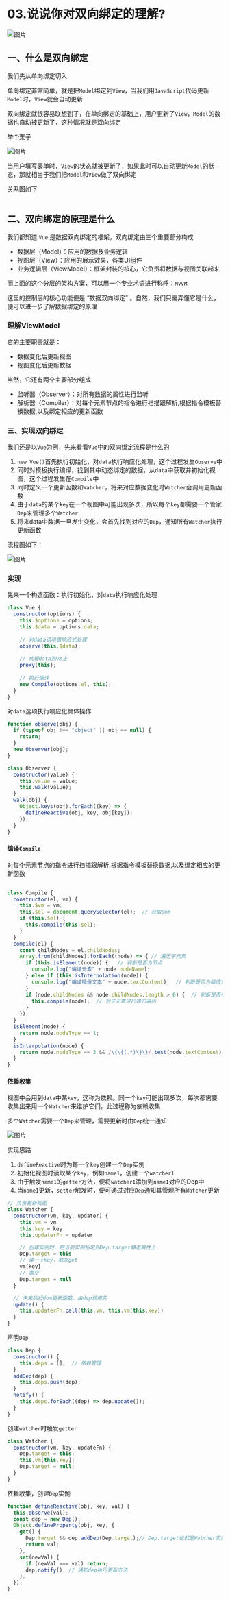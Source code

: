 # 03.说说你对双向绑定的理解?

![图片](https://cdn.jsdelivr.net/gh/IceRain-mvc/cdn/img/640-20210928220848288)

## 一、什么是双向绑定

我们先从单向绑定切入

单向绑定非常简单，就是把`Model`绑定到`View`，当我们用`JavaScript`代码更新`Model`时，`View`就会自动更新

双向绑定就很容易联想到了，在单向绑定的基础上，用户更新了`View`，`Model`的数据也自动被更新了，这种情况就是双向绑定

举个栗子

![图片](https://cdn.jsdelivr.net/gh/IceRain-mvc/cdn/img/640-20210928220845242)

当用户填写表单时，`View`的状态就被更新了，如果此时可以自动更新`Model`的状态，那就相当于我们把`Model`和`View`做了双向绑定

关系图如下

![图片](data:image/gif;base64,iVBORw0KGgoAAAANSUhEUgAAAAEAAAABCAYAAAAfFcSJAAAADUlEQVQImWNgYGBgAAAABQABh6FO1AAAAABJRU5ErkJggg==)

## 二、双向绑定的原理是什么

我们都知道 `Vue` 是数据双向绑定的框架，双向绑定由三个重要部分构成

- 数据层（Model）：应用的数据及业务逻辑
- 视图层（View）：应用的展示效果，各类UI组件
- 业务逻辑层（ViewModel）：框架封装的核心，它负责将数据与视图关联起来

而上面的这个分层的架构方案，可以用一个专业术语进行称呼：`MVVM`

这里的控制层的核心功能便是 “数据双向绑定” 。自然，我们只需弄懂它是什么，便可以进一步了解数据绑定的原理

### 理解ViewModel

它的主要职责就是：

- 数据变化后更新视图
- 视图变化后更新数据

当然，它还有两个主要部分组成

- 监听器（Observer）：对所有数据的属性进行监听
- 解析器（Compiler）：对每个元素节点的指令进行扫描跟解析,根据指令模板替换数据,以及绑定相应的更新函数

### 三、实现双向绑定

我们还是以`Vue`为例，先来看看`Vue`中的双向绑定流程是什么的

1. `new Vue()`首先执行初始化，对`data`执行响应化处理，这个过程发生`Observe`中
2. 同时对模板执行编译，找到其中动态绑定的数据，从`data`中获取并初始化视图，这个过程发生在`Compile`中
3. 同时定义⼀个更新函数和`Watcher`，将来对应数据变化时`Watcher`会调用更新函数
4. 由于`data`的某个`key`在⼀个视图中可能出现多次，所以每个`key`都需要⼀个管家`Dep`来管理多个`Watcher`
5. 将来data中数据⼀旦发生变化，会首先找到对应的`Dep`，通知所有`Watcher`执行更新函数

流程图如下：

![图片](https://cdn.jsdelivr.net/gh/IceRain-mvc/cdn/img/640-20210928220841261)

### 实现

先来一个构造函数：执行初始化，对`data`执行响应化处理

```js
class Vue {
  constructor(options) {
    this.$options = options;
    this.$data = options.data;
      
    // 对data选项做响应式处理
    observe(this.$data);
      
    // 代理data到vm上
    proxy(this);
      
    // 执行编译
    new Compile(options.el, this);
  }
}
```

对`data`选项执行响应化具体操作

```js
function observe(obj) {
  if (typeof obj !== "object" || obj == null) {
    return;
  }
  new Observer(obj);
}

class Observer {
  constructor(value) {
    this.value = value;
    this.walk(value);
  }
  walk(obj) {
    Object.keys(obj).forEach((key) => {
      defineReactive(obj, key, obj[key]);
    });
  }
}
```



#### 编译`Compile`

对每个元素节点的指令进行扫描跟解析,根据指令模板替换数据,以及绑定相应的更新函数

![图片](data:image/gif;base64,iVBORw0KGgoAAAANSUhEUgAAAAEAAAABCAYAAAAfFcSJAAAADUlEQVQImWNgYGBgAAAABQABh6FO1AAAAABJRU5ErkJggg==)

```js
class Compile {
  constructor(el, vm) {
    this.$vm = vm;
    this.$el = document.querySelector(el);  // 获取dom
    if (this.$el) {
      this.compile(this.$el);
    }
  }
  compile(el) {
    const childNodes = el.childNodes; 
    Array.from(childNodes).forEach((node) => { // 遍历子元素
      if (this.isElement(node)) {   // 判断是否为节点
        console.log("编译元素" + node.nodeName);
      } else if (this.isInterpolation(node)) {
        console.log("编译插值⽂本" + node.textContent);  // 判断是否为插值文本 {{}}
      }
      if (node.childNodes && node.childNodes.length > 0) {  // 判断是否有子元素
        this.compile(node);  // 对子元素进行递归遍历
      }
    });
  }
  isElement(node) {
    return node.nodeType == 1;
  }
  isInterpolation(node) {
    return node.nodeType == 3 && /\{\{(.*)\}\}/.test(node.textContent);
  }
}
```

#### 依赖收集

视图中会用到`data`中某`key`，这称为依赖。同⼀个`key`可能出现多次，每次都需要收集出来用⼀个`Watcher`来维护它们，此过程称为依赖收集

多个`Watcher`需要⼀个`Dep`来管理，需要更新时由`Dep`统⼀通知

![图片](https://cdn.jsdelivr.net/gh/IceRain-mvc/cdn/img/640-20210928220828671)

实现思路

1. `defineReactive`时为每⼀个`key`创建⼀个`Dep`实例
2. 初始化视图时读取某个`key`，例如`name1`，创建⼀个`watcher1`
3. 由于触发`name1`的`getter`方法，便将`watcher1`添加到`name1`对应的Dep中
4. 当`name1`更新，`setter`触发时，便可通过对应`Dep`通知其管理所有`Watcher`更新

```js
// 负责更新视图
class Watcher {
  constructor(vm, key, updater) {
    this.vm = vm
    this.key = key
    this.updaterFn = updater

    // 创建实例时，把当前实例指定到Dep.target静态属性上
    Dep.target = this
    // 读一下key，触发get
    vm[key]
    // 置空
    Dep.target = null
  }

  // 未来执行dom更新函数，由dep调用的
  update() {
    this.updaterFn.call(this.vm, this.vm[this.key])
  }
}
```

声明`Dep`

```js
class Dep {
  constructor() {
    this.deps = [];  // 依赖管理
  }
  addDep(dep) {
    this.deps.push(dep);
  }
  notify() { 
    this.deps.forEach((dep) => dep.update());
  }
}
```

创建`watcher`时触发`getter`

```js
class Watcher {
  constructor(vm, key, updateFn) {
    Dep.target = this;
    this.vm[this.key];
    Dep.target = null;
  }
}
```

依赖收集，创建`Dep`实例

```js
function defineReactive(obj, key, val) {
  this.observe(val);
  const dep = new Dep();
  Object.defineProperty(obj, key, {
    get() {
      Dep.target && dep.addDep(Dep.target);// Dep.target也就是Watcher实例
      return val;
    },
    set(newVal) {
      if (newVal === val) return;
      dep.notify(); // 通知dep执行更新方法
    },
  });
}
```